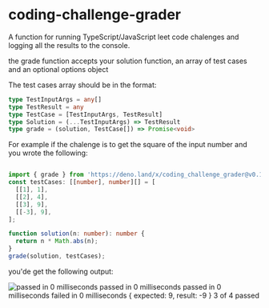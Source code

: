 # coding-challenge-grader

A function for running TypeScript/JavaScript leet code chalenges and logging all
the results to the console.

the grade function accepts your solution function, an array of test cases and an
optional options object

The test cases array should be in the format:

```typescript
type TestInputArgs = any[]
type TestResult = any
type TestCase = [TestInputArgs, TestResult]
type Solution = (...TestInputArgs) => TestResult
type grade = (solution, TestCase[]) => Promise<void>
```

For example if the chalenge is to get the square of the input number and you
wrote the following:

```typescript

import { grade } from 'https://deno.land/x/coding_challenge_grader@v0.1.0/mod.ts'
const testCases: [[number], number][] = [
  [[1], 1],
  [[2], 4],
  [[3], 9],
  [[-3], 9],
];

function solution(n: number): number {
  return n * Math.abs(n);
}
grade(solution, testCases);
```

you'de get the following output:

![
passed in 0 milliseconds
passed in 0 milliseconds
passed in 0 milliseconds
failed in 0 milliseconds
{ expected: 9, result: -9 }
3 of 4 passed
](./example-result.png)

